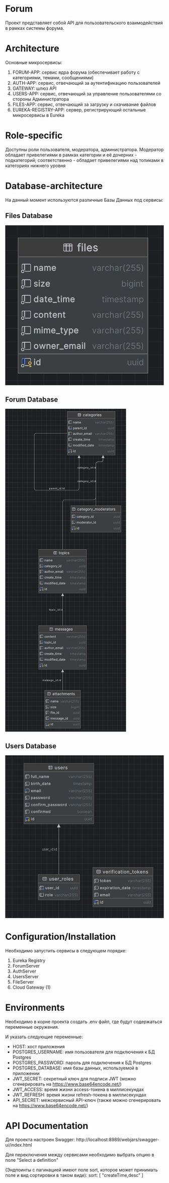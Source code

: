 # Forum

Проект представляет собой API для пользовательского взаимодействия в рамках системы форума.


# Architecture
Основные микросервисы:
1. FORUM-APP: сервис ядра форума (обеспечивает работу с категориями, темами, сообщениями)
2. AUTH-APP: сервис, отвечающий за аутентификацию пользователей
3. GATEWAY: шлюз API
4. USERS-APP: сервис, отвечающий за управление пользователями со стороны Администратора
5. FILES-APP: сервис, отвечающий за загрузку и скачивание файлов
6. EUREKA-REGISTRY-APP: сервер, регистрирующий остальные микросервисы в Eureka

# Role-specific

Доступны роли пользователя, модератора, администратора.
Модератор обладает привелегиями в рамках категории и её дочерних - подкатегорий; 
соответственно - обладает привелегиями над топиками в категориях нижнего уровня

# Database-architecture
На данный момент используются различные Базы Данных под сервисы:

## Files Database
![Files DB](docs/Files_DB.png)

## Forum Database
![Forum DB](docs/Forum_DB.png)

## Users Database
![Users DB](docs/Users_DB.png)

# Configuration/Installation

Необходимо запустить сервисы в следующем порядке:
1. Eureka Registry
2. ForumServer
3. AuthServer
4. UsersServer
5. FileServer
6. Cloud Gateway (1)




# Environments

Необходимо в корне проекта создать .env файл, где будут содержаться переменные окружения.

И указать следующие переменные:
- HOST: хост приложения
- POSTGRES_USERNAME: имя пользователя для подключения к БД Postgres
- POSTGRES_PASSWORD: пароль для подключения к БД Postgres
- POSTGRES_DATABASE: имя базы данных, используемой в приложении
- JWT_SECRET: секретный ключ для подписи JWT (можно сгенерировать на https://www.base64encode.net/)
- JWT_ACCESS: время жизни access-токена в миллисекундах
- JWT_REFRESH: время жизни refresh-токена в миллисекундах
- API_SECRET: межсервисный API-ключ (также можно сгенерировать на https://www.base64encode.net/)

# API Documentation

Для проекта настроен Swagger:
http://localhost:8989/webjars/swagger-ui/index.html

Для переключения между сервисами необходимо выбрать опцию в поле "Select a definition"

(Эндпоинты с пагинацией имеют поле sort, которое может принимать поле и вид сортировки в таком виде):
sort: [
"createTime,desc"
]